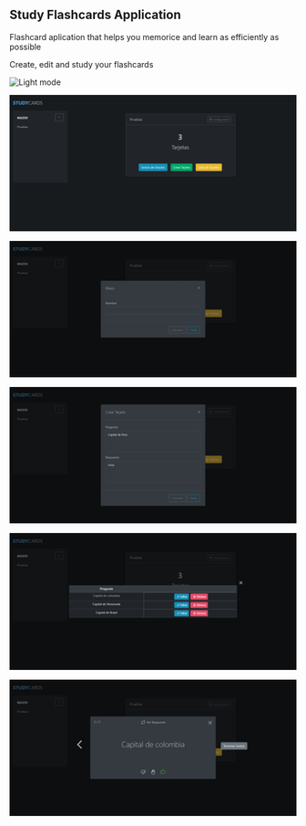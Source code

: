 ##  Study Flashcards Application 

Flashcard aplication that helps you memorice and learn as efficiently as possible

Create, edit and study your flashcards

![Light mode](./dark-mode.png)

![Light mode](./screenshots/s1.png)

![Light mode](./screenshots/s2.png)

![Light mode](./screenshots/s3.png)

![Light mode](./screenshots/s4.png)

![Light mode](./screenshots/s5.png)

